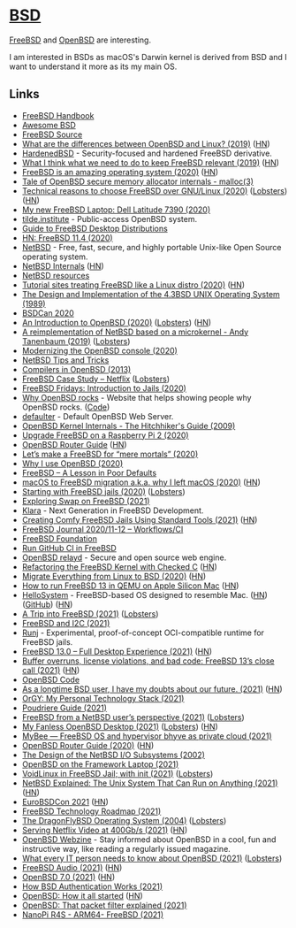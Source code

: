 # [BSD](http://en.wikipedia.org/wiki/Berkeley_Software_Distribution)

[FreeBSD](https://www.freebsd.org/) and [OpenBSD](https://www.openbsd.org) are interesting.

I am interested in BSDs as macOS's Darwin kernel is derived from BSD and I want to understand it more as its my main OS.

## Links

- [FreeBSD Handbook](https://www.freebsd.org/doc/en_US.ISO8859-1/books/handbook/index.html)
- [Awesome BSD](https://github.com/DiscoverBSD/awesome-bsd)
- [FreeBSD Source](https://github.com/freebsd/freebsd)
- [What are the differences between OpenBSD and Linux? (2019)](https://cfenollosa.com/blog/what-are-the-differences-between-openbsd-and-linux.html) ([HN](https://news.ycombinator.com/item?id=20028370))
- [HardenedBSD](https://hardenedbsd.org/) - Security-focused and hardened FreeBSD derivative.
- [What I think what we need to do to keep FreeBSD relevant (2019)](https://www.leidinger.net/blog/2019/01/27/strategic-thinking-or-what-i-think-what-we-need-to-do-to-keep-freebsd-relevant/) ([HN](https://news.ycombinator.com/item?id=22024881))
- [FreeBSD is an amazing operating system (2020)](https://www.unixsheikh.com/articles/freebsd-is-an-amazing-operating-system.html) ([HN](https://news.ycombinator.com/item?id=22102372))
- [Tale of OpenBSD secure memory allocator internals - malloc(3)](https://bsdb0y.github.io/blog/deep-dive-into-the-OpenBSD-malloc-and-friends-internals-part-1.html)
- [Technical reasons to choose FreeBSD over GNU/Linux (2020)](https://unixsheikh.com/articles/technical-reasons-to-choose-freebsd-over-linux.html) ([Lobsters](https://lobste.rs/s/ashatk/technical_reasons_choose_freebsd_over)) ([HN](https://news.ycombinator.com/item?id=22852316))
- [My new FreeBSD Laptop: Dell Latitude 7390 (2020)](http://www.daemonology.net/blog/2020-05-22-my-new-FreeBSD-laptop-Dell-7390.html)
- [tilde.institute](https://tilde.institute/) - Public-access OpenBSD system.
- [Guide to FreeBSD Desktop Distributions](https://www.freebsdfoundation.org/guide-to-freebsd-desktop-distributions/)
- [HN: FreeBSD 11.4 (2020)](https://news.ycombinator.com/item?id=23541104)
- [NetBSD](https://www.netbsd.org/) - Free, fast, secure, and highly portable Unix-like Open Source operating system.
- [NetBSD Internals](https://www.netbsd.org/docs/internals/en/index.html) ([HN](https://news.ycombinator.com/item?id=23755267))
- [NetBSD resources](https://yeti.tilde.institute/brain/netbsd.html)
- [Tutorial sites treating FreeBSD like a Linux distro (2020)](https://rubenerd.com/tutorial-sites-treating-freebsd-like-a-linux-distro/) ([HN](https://news.ycombinator.com/item?id=23818702))
- [The Design and Implementation of the 4.3BSD UNIX Operating System (1989)](https://www.goodreads.com/book/show/5770.The_Design_and_Implementation_of_the_4_3BSD_UNIX_Operating_System)
- [BSDCan 2020](https://www.youtube.com/playlist?list=PLeF8ZihVdpFedccMdpBtBxniM3Lm-fVpT)
- [An Introduction to OpenBSD (2020)](https://blog.lambda.cx/posts/openbsd-introduction-talk/) ([Lobsters](https://lobste.rs/s/ulk8bi/introduction_openbsd)) ([HN](https://news.ycombinator.com/item?id=24185985))
- [A reimplementation of NetBSD based on a microkernel - Andy Tanenbaum (2019)](https://www.youtube.com/watch?v=jMkR9VF2GNY) ([Lobsters](https://lobste.rs/s/hn0jp5/reimplementation_netbsd_based_on))
- [Modernizing the OpenBSD console (2020)](https://www.cambus.net/modernizing-the-openbsd-console/)
- [NetBSD Tips and Tricks](http://students.engr.scu.edu/~sschaeck/netbsd/index.html)
- [Compilers in OpenBSD (2013)](https://marc.info/?l=openbsd-misc&m=137530560232232)
- [FreeBSD Case Study – Netflix](https://freebsdfoundation.org/blog/freebsd-case-study-netflix/) ([Lobsters](https://lobste.rs/s/hoezlc/freebsd_case_study_netflix))
- [FreeBSD Fridays: Introduction to Jails (2020)](https://www.youtube.com/watch?v=hQmOc0egcl4)
- [Why OpenBSD rocks](https://why-openbsd.rocks/) - Website that helps showing people why OpenBSD rocks. ([Code](https://github.com/noqqe/why-openbsd.rocks))
- [defaulter](https://github.com/horia/defaulter) - Default OpenBSD Web Server.
- [OpenBSD Kernel Internals - The Hitchhiker's Guide (2009)](https://atmnis.com/~proger/openkyiv/openkyiv2009_proger_sys.pdf)
- [Upgrade FreeBSD on a Raspberry Pi 2 (2020)](https://stafwag.github.io/blog/blog/2020/11/01/upgrade_freebsd_on_my_rpi2/)
- [OpenBSD Router Guide](https://www.unixsheikh.com/tutorials/openbsd-router-guide/) ([HN](https://news.ycombinator.com/item?id=25033925))
- [Let’s make a FreeBSD for “mere mortals” (2020)](https://medium.com/@probonopd/hello-lets-make-a-freebsd-for-mere-mortals-41b8f93ba075)
- [Why I use OpenBSD (2020)](https://dataswamp.org/~solene/2020-11-16-why-i-use-openbsd.html)
- [FreeBSD – A Lesson in Poor Defaults](https://vez.mrsk.me/freebsd-defaults.html)
- [macOS to FreeBSD migration a.k.a. why I left macOS (2020)](https://antranigv.am/weblog_en/posts/macos_to_freebsd/) ([HN](https://news.ycombinator.com/item?id=25266435))
- [Starting with FreeBSD jails (2020)](https://rubenerd.com/starting-with-freebsd-jails/) ([Lobsters](https://lobste.rs/s/og13z5/starting_with_freebsd_jails))
- [Exploring Swap on FreeBSD (2021)](https://klarasystems.com/articles/exploring-swap-on-freebsd/)
- [Klara](https://klarasystems.com/) - Next Generation in FreeBSD Development.
- [Creating Comfy FreeBSD Jails Using Standard Tools (2021)](https://kettunen.io/post/standard-freebsd-jails/) ([HN](https://news.ycombinator.com/item?id=25813800))
- [FreeBSD Journal 2020/11-12 – Workflows/CI](https://freebsdfoundation.org/past-issues/workflows-ci/)
- [FreeBSD Foundation](https://freebsdfoundation.org/)
- [Run GitHub CI in FreeBSD](https://github.com/vmactions/freebsd-vm)
- [OpenBSD relayd](https://bsd.plumbing/) - Secure and open source web engine.
- [Refactoring the FreeBSD Kernel with Checked C](https://cs.rochester.edu/u/jzhou41/papers/freebsd_checkedc.pdf) ([HN](https://news.ycombinator.com/item?id=25989115))
- [Migrate Everything from Linux to BSD (2020)](https://www.unixsheikh.com/articles/why-you-should-migrate-everything-from-linux-to-bsd.html) ([HN](https://news.ycombinator.com/item?id=26060307))
- [How to run FreeBSD 13 in QEMU on Apple Silicon Mac](https://gist.github.com/ctsrc/a1f57933a2cde9abc0f07be12889f97f#) ([HN](https://news.ycombinator.com/item?id=26053983))
- [HelloSystem](https://hellosystem.github.io/docs/) - FreeBSD-based OS designed to resemble Mac. ([HN](https://news.ycombinator.com/item?id=26092040)) ([GitHub](https://github.com/helloSystem)) ([HN](https://news.ycombinator.com/item?id=28733897))
- [A Trip into FreeBSD (2021)](https://christine.website/blog/a-trip-into-freebsd-2021-02-13) ([Lobsters](https://lobste.rs/s/x0jtjw/trip_into_freebsd))
- [FreeBSD and I2C (2021)](https://blog.tyk.nu/blog/freebsd-and-i2c/)
- [Runj](https://github.com/samuelkarp/runj) - Experimental, proof-of-concept OCI-compatible runtime for FreeBSD jails.
- [FreeBSD 13.0 – Full Desktop Experience (2021)](https://www.tubsta.com/2021/03/freebsd-13-0-full-desktop-experience/) ([HN](https://news.ycombinator.com/item?id=26491974))
- [Buffer overruns, license violations, and bad code: FreeBSD 13’s close call (2021)](https://arstechnica.com/gadgets/2021/03/buffer-overruns-license-violations-and-bad-code-freebsd-13s-close-call/) ([HN](https://news.ycombinator.com/item?id=26590495))
- [OpenBSD Code](https://github.com/openbsd/src)
- [As a longtime BSD user, I have my doubts about our future. (2021)](https://www.reddit.com/r/BSD/comments/n1m4he/as_a_longtime_bsd_user_i_have_my_doubts_about_our/) ([HN](https://news.ycombinator.com/item?id=27168358))
- [OrGY: My Personal Technology Stack (2021)](https://ols.wtf/2021/05/10/orgy-personal-tech-stack.html)
- [Poudriere Guide (2021)](https://danschmid.de/en/blog/poudriere-guide)
- [FreeBSD from a NetBSD user’s perspective (2021)](https://washbear.neocities.org/freebsd-netbsd-user.html) ([Lobsters](https://lobste.rs/s/apuomg/freebsd_from_netbsd_user_s_perspective))
- [My Fanless OpenBSD Desktop (2021)](https://jcs.org/2021/07/19/desktop) ([Lobsters](https://lobste.rs/s/dtkal8/my_fanless_openbsd_desktop)) ([HN](https://news.ycombinator.com/item?id=27947696))
- [MyBee — FreeBSD OS and hypervisor bhyve as private cloud (2021)](https://habr.com/ru/post/569226/)
- [OpenBSD Router Guide (2020)](https://openbsdrouterguide.net/) ([HN](https://news.ycombinator.com/item?id=28033758))
- [The Design of the NetBSD I/O Subsystems (2002)](https://arxiv.org/ftp/arxiv/papers/1605/1605.05810.pdf)
- [OpenBSD on the Framework Laptop (2021)](https://jcs.org/2021/08/06/framework)
- [VoidLinux in FreeBSD Jail; with init (2021)](https://antranigv.am/weblog_en/posts/2021-08-21-00-37/) ([Lobsters](https://lobste.rs/s/ojbed4/voidlinux_freebsd_jail_with_init))
- [NetBSD Explained: The Unix System That Can Run on Anything (2021)](https://www.makeuseof.com/what-is-netbsd/) ([HN](https://news.ycombinator.com/item?id=28218619))
- [EuroBSDCon 2021](https://2021.eurobsdcon.org/about/program/) ([HN](https://news.ycombinator.com/item?id=28562494))
- [FreeBSD Technology Roadmap (2021)](https://freebsdfoundation.org/blog/technology-roadmap/)
- [The DragonFlyBSD Operating System (2004)](https://people.freebsd.org/~hsu/publications/dragonflybsd.asiabsdcon04.pdf) ([Lobsters](https://lobste.rs/s/hdmuth/dragonflybsd_operating_system_2004))
- [Serving Netflix Video at 400Gb/s (2021)](https://people.freebsd.org/~gallatin/talks/euro2021.pdf) ([HN](https://news.ycombinator.com/item?id=28584738))
- [OpenBSD Webzine](https://webzine.puffy.cafe/) - Stay informed about OpenBSD in a cool, fun and instructive way, like reading a regularly issued magazine.
- [What every IT person needs to know about OpenBSD (2021)](https://bsdly.blogspot.com/2021/09/what-every-it-person-needs-to-know.html) ([Lobsters](https://lobste.rs/s/e7opuw/what_every_it_person_needs_know_about))
- [FreeBSD Audio (2021)](https://meka.rs/blog/2021/10/12/freebsd-audio/) ([HN](https://news.ycombinator.com/item?id=28850513))
- [OpenBSD 7.0 (2021)](https://www.openbsd.org/70.html) ([HN](https://news.ycombinator.com/item?id=28862439))
- [How BSD Authentication Works (2021)](https://blog.lambda.cx/posts/how-bsd-authentication-works/)
- [OpenBSD: How it all started](https://blog.apnic.net/2021/10/28/openbsd-part-1-how-it-all-started/) ([HN](https://news.ycombinator.com/item?id=29037108))
- [OpenBSD: That packet filter explained (2021)](https://blog.apnic.net/2021/11/11/openbsd-part-3-that-packet-filter/)
- [NanoPi R4S - ARM64- FreeBSD (2021)](https://www.pbdigital.org/post/2021-11-15-freebsd-arm-r4s/)
